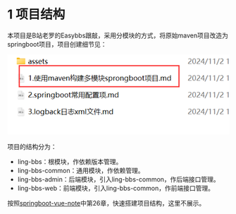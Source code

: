 # 1 项目结构

本项目是B站老罗的Easybbs跟敲，采用分模块的方式，将原始maven项目改造为springboot项目，项目创建细节见：

![image-20241102160727697](assets/image-20241102160727697.png)

项目的结构分为：

- ling-bbs：根模块，作依赖版本管理。
- ling-bbs-common：通用模块，作依赖管理。
- ling-bbs-admin：后端模块，引入ling-bbs-common，作后端接口管理。
- ling-bbs-web：前端模块，引入ling-bbs-common，作前端接口管理。

按照[springboot-vue-note](https://github.com/lingzed/springboot-vue-note)中第26章，快速搭建项目结构，这里不展示。